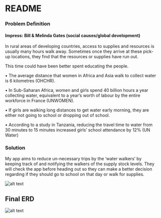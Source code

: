 # README

### Problem Definition

#### Impress: Bill & Melinda Gates (social causes/global development)

In rural areas of developing countries, access to supplies and resources is usually many hours walk away. Sometimes once they arrive at these pick-up locations, they find that the resources or supplies have run out.

This time could have been better spent educating the people.

•	The average distance that women in Africa and Asia walk to collect water is 6 kilometres (OHCHR).

•	In Sub-Saharan Africa, women and girls spend 40 billion hours a year collecting water, equivalent to a year’s worth of labour by the entire workforce in France (UNWOMEN).

•	If girls are walking long distances to get water early morning, they are either not going to school or dropping out of school. 

•	According to a study in Tanzania, reducing the travel time to water from 30 minutes to 15 minutes increased girls’ school attendance by 12% (UN Water)


### Solution

My app aims to reduce un-necessary trips by the ‘water walkers’ by keeping track of and notifying the walkers of the supply stock levels.
They will check the app before heading out so they can make a better decision regarding if they should go to school on that day or walk for supplies. 

 
![alt text](http://res.cloudinary.com/dturasbjb/image/upload/v1493126156/Screen_Shot_2017-04-25_at_10.59.31_PM_irmnqp.png)

## Final ERD

![alt text](http://res.cloudinary.com/dturasbjb/image/upload/v1493126998/erd_fctmk6.png)
